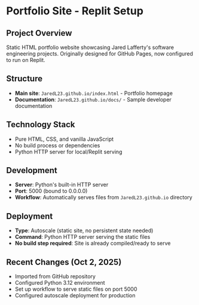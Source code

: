 # Portfolio Site - Replit Setup

## Project Overview
Static HTML portfolio website showcasing Jared Lafferty's software engineering projects. Originally designed for GitHub Pages, now configured to run on Replit.

## Structure
- **Main site**: `JaredL23.github.io/index.html` - Portfolio homepage
- **Documentation**: `JaredL23.github.io/docs/` - Sample developer documentation

## Technology Stack
- Pure HTML, CSS, and vanilla JavaScript
- No build process or dependencies
- Python HTTP server for local/Replit serving

## Development
- **Server**: Python's built-in HTTP server
- **Port**: 5000 (bound to 0.0.0.0)
- **Workflow**: Automatically serves files from `JaredL23.github.io` directory

## Deployment
- **Type**: Autoscale (static site, no persistent state needed)
- **Command**: Python HTTP server serving the static files
- **No build step required**: Site is already compiled/ready to serve

## Recent Changes (Oct 2, 2025)
- Imported from GitHub repository
- Configured Python 3.12 environment
- Set up workflow to serve static files on port 5000
- Configured autoscale deployment for production
